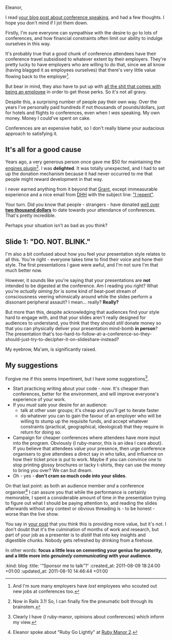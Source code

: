 Eleanor,

I read [your blog post about conference speaking][eleanor-blog], and had a few thoughts. I hope you don't mind if I jot them down.

Firstly, I'm sure everyone can sympathise with the desire to go to lots of conferences, and how financial constraints often limit our ability to indulge ourselves in this way.

It's probably true that a good chunk of conference attendees have their conference travel subsidised to whatever extent by their employers. They're pretty lucky to have employers who are willing to do that, since we all know (having blagged it as employees ourselves) that there's very little value flowing back to the employer[^newjob].

But bear in mind, they also have to put up with [all the shit that comes with being an employee][office-space] in order to get those perks. So it's not all gravy.

Despite this, a surprising number of people pay their own way. Over the years I've personally paid hundreds if not thousands of pounds/dollars, just for hotels and flights to conferences, even when I *was* speaking. My own money. Money I could've spent on cake.

Conferences are an expensive habit, so I don't really blame your audacious approach to satisfying it.

It's all for a good cause
---------------------

Years ago, a very generous person once gave me $50 for maintaining the [engines plugin][engines][^engines]. I was **delighted**. It was totally unexpected, and I had to set up the donation mechanism because it had never occurred to me that people might reward development in that way.

I never earned anything from it beyond that [Grant](http://en.wikipedia.org/wiki/United_States_fifty-dollar_bill), except immeasurable experience and a nice email from [DHH][] with the subject line: ["I repent"][repent].

Your turn. Did you know that people - strangers - have donated [well over **two thousand dollars**][pledgie] to date towards your attendance of conferences. That's pretty incredible.

Perhaps your situation isn't as bad as you think?


Slide 1: "DO. NOT. BLINK."
----------

I'm also a bit confused about how you feel your presentation style relates to all this. You're right - everyone takes time to find their voice and hone their style. The first presentations I gave were awful, and I'm not sure I'm that much better now.

However, it sounds like you're saying that your presentations are **not** intended to be digested at the conference. Am I reading you right? What you're *actually aiming for* is some kind of beat-poet stream of consciousness veering whimsically around while the slides perform a dissonant peripheral assault? I mean... really? **Really?**

But more than this, despite acknowledging that audiences find your style hard to engage with, and that your slides aren't really designed for audiences to understand, you think that they should *still* donate money so that you can physically deliver your presentation mind-bomb **in person**? The presentation that's too-hard-to-follow-at-a-conference-so-they-should-just-try-to-decipher-it-on-slideshare-instead?

My eyebrow, Ma'am, is significantly raised.

My suggestions
--------------

Forgive me if this seems impertinent, but I have some suggestions[^suggestions].

* Start practicing writing about your code - *now*. It's cheaper than conferences, better for the environment, and will improve everyone's experience of your work.
* If you *must* sate your desire for an audience:
  - talk at other user groups; it's cheap and you'll get to iterate faster
  - do whatever you can to gain the favour of an employer who will be willing to stump up the requisite funds, and accept whatever constraints (practical, geographical, ideological) that they require in return for doing so.
* Campaign for cheaper conferences where attendees have more input into the program. Obviously {l ruby-manor, this is an idea I care about}. If you believe that attendees value your presence, then urge conference organisers to give attendees a direct say in who talks, and influence on how their ticket price is put to work. Maybe if you can convince one to stop printing glossy brochures or tacky t-shirts, they can use the money to bring you over? We can but dream.
* Oh - yes - **don't cram so much code into your slides**.

On that last point: as both an audience member *and* a conference organiser[^manor2] I can assure you that while the performance is certainly memorable, I spent a considerable amount of time *in* the presentation trying to figure out what I should be paying attention to, and reading the slides afterwards without any context or obvious threading is - to be honest - worse than the live show.

You say in [your post][eleanor-blog] that you think this is providing more value, but it's not. I don't doubt that it's the culmination of months of work and research, but part of your job as a presenter is to *distill* that into key insights and digestible chunks. Nobody gets refreshed by drinking from a firehose.

In other words: **focus a little less on cementing your genius for posterity, and a little more into *genuinely communicating* with your audience**.


[^newjob]: And I'm sure many employers have *lost* employees who scouted out new jobs at conferences too.
[^engines]: Now in Rails 3.1! So, I can finally fire the pneumatic bolt through its brainstem.
[^manor2]: Eleanor spoke about "Ruby Go Lightly" at [Ruby Manor 2](http://rubymanor.org/harder).
[^suggestions]: Clearly I have {l ruby-manor, opinions about conferences} which inform my view.

[eleanor-blog]: http://feyeleanor.posterous.com/being-the-independent-guyirl-in-a-large-commu
[pledgie]: http://pledgie.com/accounts/@feyeleanor
[office-space]: http://www.youtube.com/watch?v=ND7tU8JME_g&feature=related
[engines]: http://rails-engines.org
[repent]: http://www.slideshare.net/railsconf/the-even-darker-art-of-rails-engines-presentation/14
[DHH]: http://loudthinking.com

:kind: blog
:title: '&ldquo;Sponsor me to talk&rdquo;?'
:created_at: 2011-08-09 18:24:00 +01:00
:updated_at: 2011-08-10 14:46:44 +01:00
